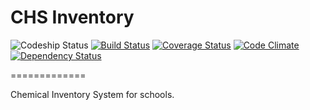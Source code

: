 CHS Inventory
=============

![Codeship Status](https://www.codeship.io/projects/02fa8680-c74b-0131-d10f-4627f2978601/status)
[![Build Status](https://travis-ci.org/ocsoftware/chs_inventory.png?branch=master)](https://travis-ci.org/ocsoftware/chs_inventory)
[![Coverage Status](https://coveralls.io/repos/ocsoftware/chs_inventory/badge.png?branch=master)](https://coveralls.io/r/ocsoftware/chs_inventory?branch=master)
[![Code Climate](https://codeclimate.com/github/ocsoftware/chs_inventory.png)](https://codeclimate.com/github/ocsoftware/chs_inventory)
[![Dependency Status](https://gemnasium.com/ocsoftware/chs_inventory.png)](https://gemnasium.com/ocsoftware/chs_inventory)

=============

Chemical Inventory System for schools.
